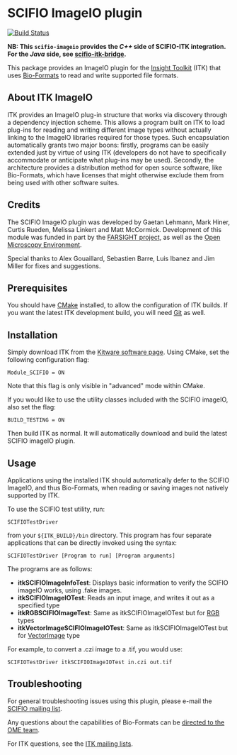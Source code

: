 # SCIFIO ImageIO plugin

[![Build Status](https://dev.azure.com/scifio-imageio/scifio-imageio/_apis/build/status/scifio.scifio-imageio?branchName=master)](https://dev.azure.com/scifio-imageio/scifio-imageio/_build/latest?definitionId=1&branchName=master)

__NB: This `scifio-imageio` provides the _C++_ side of SCIFIO-ITK integration. For the _Java_ side, see [scifio-itk-bridge](https://github.com/scifio/scifio-itk-bridge).__

This package provides an ImageIO plugin for the
[Insight Toolkit](http://itk.org/) (ITK) that uses
[Bio-Formats](https://github.com/openmicroscopy/bioformats)
to read and write supported file formats.

## About ITK ImageIO

ITK provides an ImageIO plug-in structure that works via discovery through a
dependency injection scheme. This allows a program built on ITK to load
plug-ins for reading and writing different image types without actually linking
to the ImageIO libraries required for those types. Such encapsulation
automatically grants two major boons: firstly, programs can be easily extended
just by virtue of using ITK (developers do not have to specifically accommodate
or anticipate what plug-ins may be used). Secondly, the architecture provides a
distribution method for open source software, like Bio-Formats, which have
licenses that might otherwise exclude them from being used with other software
suites.

## Credits

The SCIFIO ImageIO plugin was developed by Gaetan Lehmann, Mark Hiner,
Curtis Rueden, Melissa Linkert and Matt McCormick. Development of this
module was funded in part by the
[FARSIGHT project](http://farsight-toolkit.org/), as well as the
[Open Microscopy Environment](http://openmicroscopy.org/).

Special thanks to Alex Gouaillard, Sebastien Barre, Luis Ibanez and
Jim Miller for fixes and suggestions.

## Prerequisites

You should have [CMake](http://www.cmake.org/) installed, to allow the
configuration of ITK builds. If you want the latest ITK development build, you
will need [Git](http://git-scm.com/) as well.

## Installation

Simply download ITK from the [Kitware software
page](http://www.itk.org/ITK/resources/software.html). Using CMake, set the
following configuration flag:
```
Module_SCIFIO = ON
```
Note that this flag is only visible in "advanced" mode within CMake.

If you would like to use the utility classes included with the SCIFIO imageIO,
also set the flag:
```
BUILD_TESTING = ON
```
Then build ITK as normal. It will automatically download and build the latest
SCIFIO imageIO plugin.

## Usage

Applications using the installed ITK should automatically defer to the SCIFIO
ImageIO, and thus Bio-Formats, when reading or saving images not natively
supported by ITK.

To use the SCIFIO test utility, run:
```
SCIFIOTestDriver
```
from your `${ITK_BUILD}/bin` directory. This program has four separate
applications that can be directly invoked using the syntax:
```
SCIFIOTestDriver [Program to run] [Program arguments]
```
The programs are as follows:

* __itkSCIFIOImageInfoTest__:
  Displays basic information to verify the SCIFIO imageIO works, using .fake
  images.
* __itkSCIFIOImageIOTest__:
  Reads an input image, and writes it out as a specified type
* __itkRGBSCIFIOImageTest__:
  Same as itkSCIFIOImageIOTest but for
  [RGB](http://www.itk.org/Doxygen/html/classitk_1_1RGBPixel.html) types
* __itkVectorImageSCIFIOImageIOTest__:
  Same as itkSCIFIOImageIOTest but for
  [VectorImage](http://www.itk.org/Doxygen/html/classitk_1_1VectorImage.html)
  type

For example, to convert a .czi image to a .tif, you would use:
```
SCIFIOTestDriver itkSCIFIOImageIOTest in.czi out.tif
```

## Troubleshooting

For general troubleshooting issues using this plugin, please e-mail the
[SCIFIO mailing list](http://scif.io/mailman/listinfo/scifio).

Any questions about the capabilities of Bio-Formats can be
[directed to the OME team](http://www.openmicroscopy.org/site/community).

For ITK questions, see the
[ITK mailing lists](http://www.itk.org/ITK/help/mailing.html).
